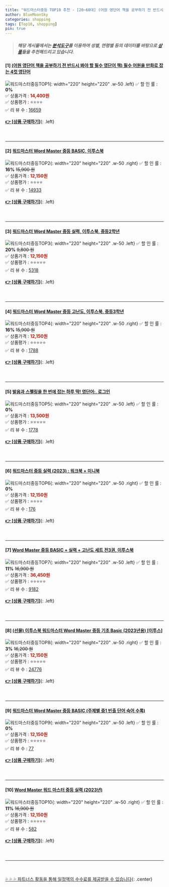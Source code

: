 ```yaml
---
title: "워드마스터중등 TOP10 추천 - [20~60대] (어원 영단어 책을 공부하기 전 반드시 봐야 할 필수 영단어 책) 필수 어원을 만화로 잡는 4컷 영단어"
author: BlueMoonSky
categories: shopping
tags: [Top10, shopping]
pin: true
---
```


> ##### 해당 게시물에서는 [**분석도구**](https://itemscout.io/)를 이용하여 **성별**, **연령별** 등의 데이터를 바탕으로 [**상품**](https://link.coupang.com/a/baae76)들을 추천해드리고 있습니다.

#### [1] [(어원 영단어 책을 공부하기 전 반드시 봐야 할 필수 영단어 책) 필수 어원을 만화로 잡는 4컷 영단어](https://link.coupang.com/re/AFFSDP?lptag=AF5964186&subid=bluemoonsky6999&pageKey=7487817197&traceid=V0-153&itemId=19573977830&vendorItemId=86639476654)
![워드마스터중등TOP1](https://thumbnail9.coupangcdn.com/thumbnails/remote/230x230ex/image/vendor_inventory/f7c6/75716120270b240fe71e9ef6e44456b23773fba84a06bc8c23645ef4cc97.jpg){: width="220" height="220" .w-50 .left}
✅ 할 인 률 : **0%** <br>
✅ 상품가격 : <span style="color:#cb1400"> **14,400원** </span><br>
✅ 상품평가 : ⭐⭐⭐⭐<br>
✅ 리 뷰 수 : [16659](https://link.coupang.com/re/AFFSDP?lptag=AF5964186&subid=bluemoonsky6999&pageKey=7487817197&traceid=V0-153&itemId=19573977830&vendorItemId=86639476654)<br>
<br>
[**👉  [상품 구매하기]**](https://link.coupang.com/re/AFFSDP?lptag=AF5964186&subid=bluemoonsky6999&pageKey=7487817197&traceid=V0-153&itemId=19573977830&vendorItemId=86639476654){: .left}
<br>
<br>
<br>

***

#### [2] [워드마스터 Word Master 중등 BASIC, 이투스북](https://link.coupang.com/re/AFFSDP?lptag=AF5964186&subid=bluemoonsky6999&pageKey=6823342491&traceid=V0-153&itemId=16178851832&vendorItemId=83374257991)
![워드마스터중등TOP2](https://thumbnail6.coupangcdn.com/thumbnails/remote/230x230ex/image/retail/images/1150172775191538-88075efd-7f00-464c-af30-aed1796ee643.jpg){: width="220" height="220" .w-50 .right}
✅ 할 인 률 : **16%** ~~<del class="base-price"> 15,900  </del>원~~<br>
✅ 상품가격 : <span style="color:#cb1400"> **12,150원** </span><br>
✅ 상품평가 : ⭐⭐⭐⭐<br>
✅ 리 뷰 수 : [14933](https://link.coupang.com/re/AFFSDP?lptag=AF5964186&subid=bluemoonsky6999&pageKey=6823342491&traceid=V0-153&itemId=16178851832&vendorItemId=83374257991)<br>
<br>
[**👉  [상품 구매하기]**](https://link.coupang.com/re/AFFSDP?lptag=AF5964186&subid=bluemoonsky6999&pageKey=6823342491&traceid=V0-153&itemId=16178851832&vendorItemId=83374257991){: .left}
<br>
<br>
<br>

***

#### [3] [워드마스터 Word Master 중등 실력, 이투스북, 중등2학년](https://link.coupang.com/re/AFFSDP?lptag=AF5964186&subid=bluemoonsky6999&pageKey=6823342311&traceid=V0-153&itemId=16178851390&vendorItemId=83374257508)
![워드마스터중등TOP3](https://thumbnail7.coupangcdn.com/thumbnails/remote/230x230ex/image/retail/images/1147282858134341-96c9fc04-6370-4c67-9fbc-6340c9ac79b3.jpg){: width="220" height="220" .w-50 .left}
✅ 할 인 률 : **20%** ~~<del class="base-price"> 9,800  </del>원~~<br>
✅ 상품가격 : <span style="color:#cb1400"> **12,150원** </span><br>
✅ 상품평가 : ⭐⭐⭐⭐⭐<br>
✅ 리 뷰 수 : [5318](https://link.coupang.com/re/AFFSDP?lptag=AF5964186&subid=bluemoonsky6999&pageKey=6823342311&traceid=V0-153&itemId=16178851390&vendorItemId=83374257508)<br>
<br>
[**👉  [상품 구매하기]**](https://link.coupang.com/re/AFFSDP?lptag=AF5964186&subid=bluemoonsky6999&pageKey=6823342311&traceid=V0-153&itemId=16178851390&vendorItemId=83374257508){: .left}
<br>
<br>
<br>

***

#### [4] [워드마스터 Word Master 중등 고난도, 이투스북, 중등3학년](https://link.coupang.com/re/AFFSDP?lptag=AF5964186&subid=bluemoonsky6999&pageKey=6823342211&traceid=V0-153&itemId=16178851115&vendorItemId=83374257141)
![워드마스터중등TOP4](https://thumbnail8.coupangcdn.com/thumbnails/remote/230x230ex/image/retail/images/102604642536082-b0ba9b29-2378-4a46-8c39-f38c97b9ffe4.jpg){: width="220" height="220" .w-50 .right}
✅ 할 인 률 : **16%** ~~<del class="base-price"> 15,900  </del>원~~<br>
✅ 상품가격 : <span style="color:#cb1400"> **12,150원** </span><br>
✅ 상품평가 : ⭐⭐⭐⭐⭐<br>
✅ 리 뷰 수 : [1788](https://link.coupang.com/re/AFFSDP?lptag=AF5964186&subid=bluemoonsky6999&pageKey=6823342211&traceid=V0-153&itemId=16178851115&vendorItemId=83374257141)<br>
<br>
[**👉  [상품 구매하기]**](https://link.coupang.com/re/AFFSDP?lptag=AF5964186&subid=bluemoonsky6999&pageKey=6823342211&traceid=V0-153&itemId=16178851115&vendorItemId=83374257141){: .left}
<br>
<br>
<br>

***

#### [5] [발음과 스펠링을 한 번에 잡는 하루 딱! 영단어:, 로그인](https://link.coupang.com/re/AFFSDP?lptag=AF5964186&subid=bluemoonsky6999&pageKey=2317092450&traceid=V0-153&itemId=3999501837&vendorItemId=71983771471)
![워드마스터중등TOP5](https://thumbnail8.coupangcdn.com/thumbnails/remote/230x230ex/image/vendor_inventory/6727/6d9176c015735667d20923e099fee9398bd308b006922fdc9b8dec1222cd.jpg){: width="220" height="220" .w-50 .left}
✅ 할 인 률 : **0%** <br>
✅ 상품가격 : <span style="color:#cb1400"> **13,500원** </span><br>
✅ 상품평가 : ⭐⭐⭐⭐⭐<br>
✅ 리 뷰 수 : [1778](https://link.coupang.com/re/AFFSDP?lptag=AF5964186&subid=bluemoonsky6999&pageKey=2317092450&traceid=V0-153&itemId=3999501837&vendorItemId=71983771471)<br>
<br>
[**👉  [상품 구매하기]**](https://link.coupang.com/re/AFFSDP?lptag=AF5964186&subid=bluemoonsky6999&pageKey=2317092450&traceid=V0-153&itemId=3999501837&vendorItemId=71983771471){: .left}
<br>
<br>
<br>

***

#### [6] [워드마스터 중등 실력 (2023) : 워크북 + 미니북](https://link.coupang.com/re/AFFSDP?lptag=AF5964186&subid=bluemoonsky6999&pageKey=6809268590&traceid=V0-153&itemId=16103798057&vendorItemId=84015633575)
![워드마스터중등TOP6](https://thumbnail8.coupangcdn.com/thumbnails/remote/230x230ex/image/vendor_inventory/8f91/54df30cda7cbf23454d8a61992920a450c9072f87f1e684c8a3e013e9385.png){: width="220" height="220" .w-50 .right}
✅ 할 인 률 : **0%** <br>
✅ 상품가격 : <span style="color:#cb1400"> **12,150원** </span><br>
✅ 상품평가 : ⭐⭐⭐⭐<br>
✅ 리 뷰 수 : [176](https://link.coupang.com/re/AFFSDP?lptag=AF5964186&subid=bluemoonsky6999&pageKey=6809268590&traceid=V0-153&itemId=16103798057&vendorItemId=84015633575)<br>
<br>
[**👉  [상품 구매하기]**](https://link.coupang.com/re/AFFSDP?lptag=AF5964186&subid=bluemoonsky6999&pageKey=6809268590&traceid=V0-153&itemId=16103798057&vendorItemId=84015633575){: .left}
<br>
<br>
<br>

***

#### [7] [Word Master 중등 BASIC + 실력 + 고난도 세트 전3권, 이투스북](https://link.coupang.com/re/AFFSDP?lptag=AF5964186&subid=bluemoonsky6999&pageKey=6885832055&traceid=V0-153&itemId=16515606820&vendorItemId=83702855364)
![워드마스터중등TOP7](https://thumbnail7.coupangcdn.com/thumbnails/remote/230x230ex/image/vendor_inventory/894e/576a6100f8055691300e787b1bc320dfdbb7abed2ca22a5144bc37a3b7e0.png){: width="220" height="220" .w-50 .left}
✅ 할 인 률 : **11%** ~~<del class="base-price"> 16,900  </del>원~~<br>
✅ 상품가격 : <span style="color:#cb1400"> **36,450원** </span><br>
✅ 상품평가 : ⭐⭐⭐⭐⭐<br>
✅ 리 뷰 수 : [9182](https://link.coupang.com/re/AFFSDP?lptag=AF5964186&subid=bluemoonsky6999&pageKey=6885832055&traceid=V0-153&itemId=16515606820&vendorItemId=83702855364)<br>
<br>
[**👉  [상품 구매하기]**](https://link.coupang.com/re/AFFSDP?lptag=AF5964186&subid=bluemoonsky6999&pageKey=6885832055&traceid=V0-153&itemId=16515606820&vendorItemId=83702855364){: .left}
<br>
<br>
<br>

***

#### [8] [(선물) 이투스북 워드마스터 Word Master 중등 기초 Basic (2023년용) [이투스]](https://link.coupang.com/re/AFFSDP?lptag=AF5964186&subid=bluemoonsky6999&pageKey=5375862251&traceid=V0-153&itemId=7970313081&vendorItemId=75259285779)
![워드마스터중등TOP8](https://thumbnail7.coupangcdn.com/thumbnails/remote/230x230ex/image/vendor_inventory/35ad/d9d8bb45cec20e4f3968ee621bbbd165c872357e787bdf01befa6cdc55ec.png){: width="220" height="220" .w-50 .right}
✅ 할 인 률 : **3%** ~~<del class="base-price"> 16,200  </del>원~~<br>
✅ 상품가격 : <span style="color:#cb1400"> **12,150원** </span><br>
✅ 상품평가 : ⭐⭐⭐⭐⭐<br>
✅ 리 뷰 수 : [24776](https://link.coupang.com/re/AFFSDP?lptag=AF5964186&subid=bluemoonsky6999&pageKey=5375862251&traceid=V0-153&itemId=7970313081&vendorItemId=75259285779)<br>
<br>
[**👉  [상품 구매하기]**](https://link.coupang.com/re/AFFSDP?lptag=AF5964186&subid=bluemoonsky6999&pageKey=5375862251&traceid=V0-153&itemId=7970313081&vendorItemId=75259285779){: .left}
<br>
<br>
<br>

***

#### [9] [워드마스터 Word Master 중등 BASIC (주제별 중1 빈출 단어 숙어 수록)](https://link.coupang.com/re/AFFSDP?lptag=AF5964186&subid=bluemoonsky6999&pageKey=6937537637&traceid=V0-153&itemId=16810891058&vendorItemId=83991175938)
![워드마스터중등TOP9](https://thumbnail9.coupangcdn.com/thumbnails/remote/230x230ex/image/vendor_inventory/c3ee/66299d1c60573642c2a1e90fabce920513b458a4843b5f5ca3c9c9a3af4c.jpg){: width="220" height="220" .w-50 .left}
✅ 할 인 률 : **0%** <br>
✅ 상품가격 : <span style="color:#cb1400"> **12,150원** </span><br>
✅ 상품평가 : ⭐⭐⭐⭐⭐<br>
✅ 리 뷰 수 : [77](https://link.coupang.com/re/AFFSDP?lptag=AF5964186&subid=bluemoonsky6999&pageKey=6937537637&traceid=V0-153&itemId=16810891058&vendorItemId=83991175938)<br>
<br>
[**👉  [상품 구매하기]**](https://link.coupang.com/re/AFFSDP?lptag=AF5964186&subid=bluemoonsky6999&pageKey=6937537637&traceid=V0-153&itemId=16810891058&vendorItemId=83991175938){: .left}
<br>
<br>
<br>

***

#### [10] [Word Master 워드 마스터 중등 실력 (2023년)](https://link.coupang.com/re/AFFSDP?lptag=AF5964186&subid=bluemoonsky6999&pageKey=7623832807&traceid=V0-153&itemId=20218656836&vendorItemId=87308256828)
![워드마스터중등TOP10](https://thumbnail10.coupangcdn.com/thumbnails/remote/230x230ex/image/vendor_inventory/f202/ddd8d8e58201566ae17a13528420eb7be81b5078db25717e71fbc8210467.jpg){: width="220" height="220" .w-50 .right}
✅ 할 인 률 : **11%** ~~<del class="base-price"> 16,900  </del>원~~<br>
✅ 상품가격 : <span style="color:#cb1400"> **12,150원** </span><br>
✅ 상품평가 : ⭐⭐⭐⭐⭐<br>
✅ 리 뷰 수 : [582](https://link.coupang.com/re/AFFSDP?lptag=AF5964186&subid=bluemoonsky6999&pageKey=7623832807&traceid=V0-153&itemId=20218656836&vendorItemId=87308256828)<br>
<br>
[**👉  [상품 구매하기]**](https://link.coupang.com/re/AFFSDP?lptag=AF5964186&subid=bluemoonsky6999&pageKey=7623832807&traceid=V0-153&itemId=20218656836&vendorItemId=87308256828){: .left}
<br>
<br>
<br>

***
<br><br>[💦 💦 💦 파트너스 활동을 통해 일정액의 수수료를 제공받을 수 있습니다](https://link.coupang.com/a/baae76){: .center}